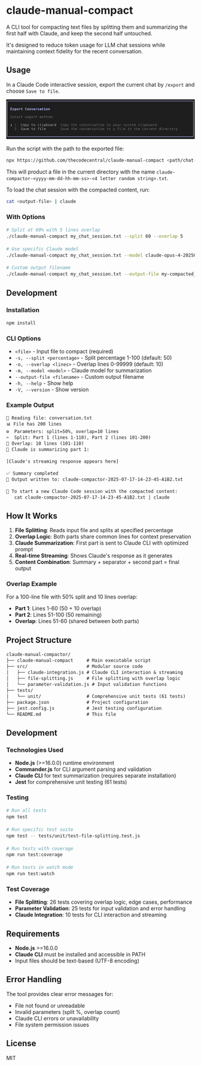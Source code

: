 # claude-manual-compact

A CLI tool for compacting text files by splitting them and summarizing the first half with Claude, and keep the second half untouched. 

It's designed to reduce token usage for LLM chat sessions while maintaining context fidelity for the recent conversation.

## Usage

In a Claude Code interactive session, export the current chat by `/export` and choose `Save to file`.

![export-ui.png](doc/export-ui.png)

Run the script with the path to the exported file:
```bash
npx https://github.com/thecodecentral/claude-manual-compact <path/chat-session-export.txt>
```

This will product a file in the current directory with the name `claude-compactor-<yyyy-mm-dd-hh-mm-ss>-<4 letter random string>.txt`.

To load the chat session with the compacted content, run:

```bash
cat <output-file> | claude
```


### With Options

```bash
# Split at 60% with 5 lines overlap
./claude-manual-compact my_chat_session.txt --split 60 --overlap 5

# Use specific Claude model
./claude-manual-compact my_chat_session.txt --model claude-opus-4-20250514

# Custom output filename
./claude-manual-compact my_chat_session.txt --output-file my-compacted_chat_session.txt
```

## Development

### Installation

```bash
npm install
```

### CLI Options

- `<file>` - Input file to compact (required)
- `-s, --split <percentage>` - Split percentage 1-100 (default: 50)
- `-o, --overlap <lines>` - Overlap lines 0-99999 (default: 10)
- `-m, --model <model>` - Claude model for summarization
- `--output-file <filename>` - Custom output filename
- `-h, --help` - Show help
- `-V, --version` - Show version

### Example Output

```
📁 Reading file: conversation.txt
📊 File has 200 lines
⚙️  Parameters: split=50%, overlap=10 lines
✂️  Split: Part 1 (lines 1-110), Part 2 (lines 101-200)
🔄 Overlap: 10 lines (101-110)
🤖 Claude is summarizing part 1:

[Claude's streaming response appears here]

✅ Summary completed
💾 Output written to: claude-compactor-2025-07-17-14-23-45-A1B2.txt

🚀 To start a new Claude Code session with the compacted content:
   cat claude-compactor-2025-07-17-14-23-45-A1B2.txt | claude
```

## How It Works

1. **File Splitting**: Reads input file and splits at specified percentage
2. **Overlap Logic**: Both parts share common lines for context preservation
3. **Claude Summarization**: First part is sent to Claude CLI with optimized prompt
4. **Real-time Streaming**: Shows Claude's response as it generates
5. **Content Combination**: Summary + separator + second part = final output

### Overlap Example

For a 100-line file with 50% split and 10 lines overlap:
- **Part 1**: Lines 1-60 (50 + 10 overlap)
- **Part 2**: Lines 51-100 (50 remaining)  
- **Overlap**: Lines 51-60 (shared between both parts)

## Project Structure

```
claude-manual-compactor/
├── claude-manual-compact     # Main executable script
├── src/                      # Modular source code
│   ├── claude-integration.js # Claude CLI interaction & streaming
│   ├── file-splitting.js     # File splitting with overlap logic  
│   └── parameter-validation.js # Input validation functions
├── tests/
│   └── unit/                 # Comprehensive unit tests (61 tests)
├── package.json              # Project configuration
├── jest.config.js            # Jest testing configuration
└── README.md                 # This file
```

## Development

### Technologies Used
- **Node.js** (>=16.0.0) runtime environment
- **Commander.js** for CLI argument parsing and validation
- **Claude CLI** for text summarization (requires separate installation)
- **Jest** for comprehensive unit testing (61 tests)

### Testing

```bash
# Run all tests
npm test

# Run specific test suite
npm test -- tests/unit/test-file-splitting.test.js

# Run tests with coverage
npm run test:coverage

# Run tests in watch mode  
npm run test:watch
```

### Test Coverage
- **File Splitting**: 26 tests covering overlap logic, edge cases, performance
- **Parameter Validation**: 25 tests for input validation and error handling
- **Claude Integration**: 10 tests for CLI interaction and streaming

## Requirements

- **Node.js** >=16.0.0
- **Claude CLI** must be installed and accessible in PATH
- Input files should be text-based (UTF-8 encoding)

## Error Handling

The tool provides clear error messages for:
- File not found or unreadable
- Invalid parameters (split %, overlap count)
- Claude CLI errors or unavailability
- File system permission issues

## License

MIT